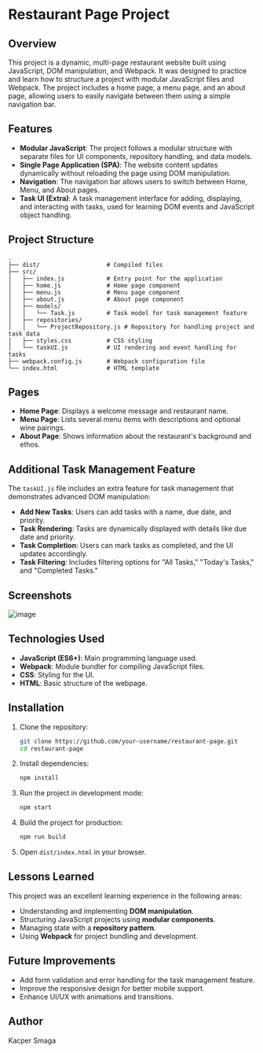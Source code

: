 # Restaurant Page Project

## Overview

This project is a dynamic, multi-page restaurant website built using JavaScript, DOM manipulation, and Webpack. It was designed to practice and learn how to structure a project with modular JavaScript files and Webpack. The project includes a home page, a menu page, and an about page, allowing users to easily navigate between them using a simple navigation bar.

## Features

- **Modular JavaScript**: The project follows a modular structure with separate files for UI components, repository handling, and data models.
- **Single Page Application (SPA)**: The website content updates dynamically without reloading the page using DOM manipulation.
- **Navigation**: The navigation bar allows users to switch between Home, Menu, and About pages.
- **Task UI (Extra)**: A task management interface for adding, displaying, and interacting with tasks, used for learning DOM events and JavaScript object handling.

## Project Structure

```
.
├── dist/                   # Compiled files
├── src/
│   ├── index.js            # Entry point for the application
│   ├── home.js             # Home page component
│   ├── menu.js             # Menu page component
│   ├── about.js            # About page component
│   ├── models/
│   │   └── Task.js         # Task model for task management feature
│   ├── repositories/
│   │   └── ProjectRepository.js # Repository for handling project and task data
│   ├── styles.css          # CSS styling
│   └── taskUI.js           # UI rendering and event handling for tasks
├── webpack.config.js       # Webpack configuration file
└── index.html              # HTML template
```

## Pages

- **Home Page**: Displays a welcome message and restaurant name.
- **Menu Page**: Lists several menu items with descriptions and optional wine pairings.
- **About Page**: Shows information about the restaurant's background and ethos.

## Additional Task Management Feature

The `taskUI.js` file includes an extra feature for task management that demonstrates advanced DOM manipulation:

- **Add New Tasks**: Users can add tasks with a name, due date, and priority.
- **Task Rendering**: Tasks are dynamically displayed with details like due date and priority.
- **Task Completion**: Users can mark tasks as completed, and the UI updates accordingly.
- **Task Filtering**: Includes filtering options for "All Tasks," "Today's Tasks," and "Completed Tasks."

## Screenshots

![image](https://github.com/user-attachments/assets/62725dae-68fd-4a24-bae2-dfb49f8ecc1e)


## Technologies Used

- **JavaScript (ES6+)**: Main programming language used.
- **Webpack**: Module bundler for compiling JavaScript files.
- **CSS**: Styling for the UI.
- **HTML**: Basic structure of the webpage.

## Installation

1. Clone the repository:
   ```bash
   git clone https://github.com/your-username/restaurant-page.git
   cd restaurant-page
   ```

2. Install dependencies:
   ```bash
   npm install
   ```

3. Run the project in development mode:
   ```bash
   npm start
   ```

4. Build the project for production:
   ```bash
   npm run build
   ```

5. Open `dist/index.html` in your browser.

## Lessons Learned

This project was an excellent learning experience in the following areas:

- Understanding and implementing **DOM manipulation**.
- Structuring JavaScript projects using **modular components**.
- Managing state with a **repository pattern**.
- Using **Webpack** for project bundling and development.

## Future Improvements

- Add form validation and error handling for the task management feature.
- Improve the responsive design for better mobile support.
- Enhance UI/UX with animations and transitions.

## Author

Kacper Smaga
